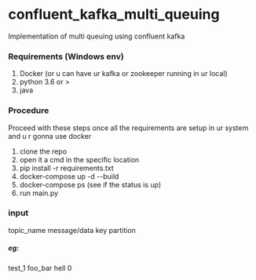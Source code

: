 # confluent_kafka_multi_queuing

Implementation of multi queuing using confluent kafka

### Requirements (Windows env)

1. Docker (or u can have ur kafka or zookeeper running in ur local)
2. python 3.6 or >
3. java

### Procedure

Proceed with these steps once all the requirements are setup in ur system and u r gonna use docker
1. clone the repo 
2. open it a cmd in the specific location
3. pip install -r requirements.txt
4. docker-compose up -d --build
5. docker-compose ps (see if the status is up)
6. run main.py

### input

topic_name message/data key partition

##### eg: 

test_1 foo_bar hell 0
